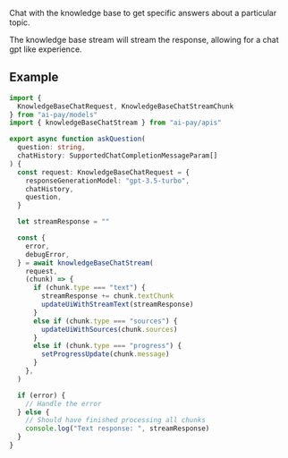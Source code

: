
Chat with the knowledge base to get specific answers about a particular topic.

The knowledge base stream will stream the response, allowing for a chat gpt like experience.

## Example
```typescript 
import { 
  KnowledgeBaseChatRequest, KnowledgeBaseChatStreamChunk 
} from "ai-pay/models"
import { knowledgeBaseChatStream } from "ai-pay/apis"

export async function askQuestion(
  question: string,
  chatHistory: SupportedChatCompletionMessageParam[]
) {
  const request: KnowledgeBaseChatRequest = {
    responseGenerationModel: "gpt-3.5-turbo",
    chatHistory,
    question,
  }

  let streamResponse = ""

  const {
    error,
    debugError,
  } = await knowledgeBaseChatStream(
    request,
    (chunk) => {
      if (chunk.type === "text") {
        streamResponse += chunk.textChunk
        updateUiWithStreamText(streamResponse)
      } 
      else if (chunk.type === "sources") {
        updateUiWithSources(chunk.sources)
      }
      else if (chunk.type === "progress") {
        setProgressUpdate(chunk.message)
      }
    },
  )

  if (error) {
    // Handle the error
  } else {
    // Should have finished processing all chunks
    console.log("Text response: ", streamResponse)
  }
}
```